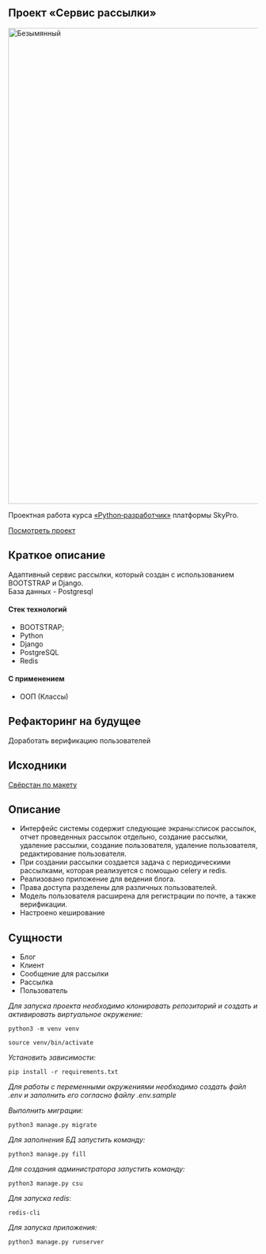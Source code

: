 ## Проект «Сервис рассылки»

<img width="960" alt="Безымянный" src="https://github.com/GalinaTsoktoeva/mailing_list/assets/5502809/6614a3c4-f723-4929-89db-cf268669cf57">

Проектная работа курса [«Python‑разработчик»](https://sky.pro/courses/programming/python-web-course) платформы SkyPro.   

[Посмотреть проект](https://github.com/GalinaTsoktoeva/mailing_list/)
## Краткое описание
Адаптивный сервис рассылки, который создан с использованием BOOTSTRAP и Django.   
База данных - Postgresql
#### Стек технологий
  * BOOTSTRAP;
  * Python
  * Django
  * PostgreSQL
  * Redis
#### С применением
  * ООП (Классы)
## Рефакторинг на будущее
Доработать верификацию пользователей
## Исходники
[Свёрстан по макету](https://getbootstrap.com/docs/5.0/examples/album/)

## Описание
* Интерфейс системы содержит следующие экраны:список рассылок, отчет проведенных рассылок отдельно, создание рассылки,
  удаление рассылки, создание пользователя, удаление пользователя, редактирование пользователя.
* При создании рассылки создается задача с периодическими рассылками, которая реализуется с помощью celery и redis.
* Реализовано приложение для ведения блога.
* Права доступа разделены для различных пользователей.
* Модель пользователя расширена для регистрации по почте, а также верификации.
* Настроено кеширование
## Сущности
* Блог
* Клиент
* Сообщение для рассылки
* Рассылка
* Пользователь

_Для запуска проекта необходимо клонировать репозиторий и создать и активировать виртуальное окружение:_ 
```
python3 -m venv venv

source venv/bin/activate
```
_Установить зависимости:_
```
pip install -r requirements.txt
```
_Для работы с переменными окружениями необходимо создать файл .env и заполнить его согласно файлу .env.sample_

_Выполнить миграции:_
```
python3 manage.py migrate
```
_Для заполнения БД запустить команду:_

```
python3 manage.py fill
```

_Для создания администратора запустить команду:_

```
python3 manage.py csu
```

_Для запуска redis_:

```
redis-cli
```

_Для запуска приложения:_

```
python3 manage.py runserver
```
